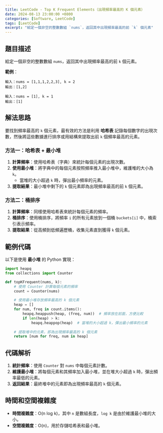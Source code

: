 ```yaml
---
title: LeetCode - Top K Frequent Elements（出現頻率最高的 K 個元素）
date: 2024-08-13 23:00:00 +0800
categories: [Software, LeetCode]
tags: [LeetCode] 
excerpt: "給定一個非空的整數數組 `nums`，返回其中出現頻率最高的前 `k` 個元素"
---
```


## 題目描述
給定一個非空的整數數組 `nums`，返回其中出現頻率最高的前 `k` 個元素。

**範例**：

```
輸入：nums = [1,1,1,2,2,3], k = 2
輸出：[1,2]

輸入：nums = [1], k = 1
輸出：[1]
```

## 解法思路
要找到頻率最高的 `k` 個元素，最有效的方法是利用 **哈希表** 記錄每個數字的出現次數，然後將這些數據進行排序或用結構來提取出前 `k` 個頻率最高的元素。

### 方法一：哈希表 + 最小堆
1. **計算頻率**：使用哈希表（字典）來統計每個元素的出現次數。
2. **使用最小堆**：將字典中的每個元素按照頻率推入最小堆中，維護堆的大小為 `k`。
   - 當堆的大小超過 `k` 時，彈出最小頻率的元素。
3. **提取結果**：最小堆中剩下的 `k` 個元素即為出現頻率最高的前 `k` 個元素。

### 方法二：桶排序
1. **計算頻率**：同樣使用哈希表來統計每個元素的頻率。
2. **桶排序**：使用桶排序，將頻率 `i` 的所有元素放到一個桶 `buckets[i]` 中，桶索引表示頻率。
3. **提取結果**：從高頻到低頻遍歷桶，收集元素直到獲得 `k` 個元素。

## 範例代碼

以下是使用 **最小堆** 的 Python 實現：

```python
import heapq
from collections import Counter

def topKFrequent(nums, k):
    # 使用 Counter 計算每個元素的頻率
    count = Counter(nums)
    
    # 使用最小堆存放頻率最高的 k 個元素
    heap = []
    for num, freq in count.items():
        heapq.heappush(heap, (freq, num))  # 頻率放在前面，方便比較
        if len(heap) > k:
            heapq.heappop(heap)  # 當堆的大小超過 k，彈出最小頻率的元素
    
    # 提取堆中的元素，即為出現頻率最高的 k 個元素
    return [num for freq, num in heap]
```

## 代碼解析
1. **統計頻率**：使用 `Counter` 對 `nums` 中每個元素計數。
2. **維護最小堆**：將每個元素和其頻率加入最小堆，並在堆大小超過 `k` 時，彈出頻率最低的元素。
3. **返回結果**：最終堆中的元素即為出現頻率最高的 `k` 個元素。

## 時間和空間複雜度
- **時間複雜度**：O(n log k)，其中 `n` 是數組長度，`log k` 是由於維護最小堆的大小。
- **空間複雜度**：O(n)，用於存儲哈希表和最小堆。
